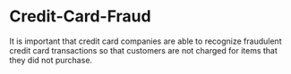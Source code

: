 # Credit-Card-Fraud
It is important that credit card companies are able to recognize fraudulent credit card transactions so that customers are not charged for items that they did not purchase. 
